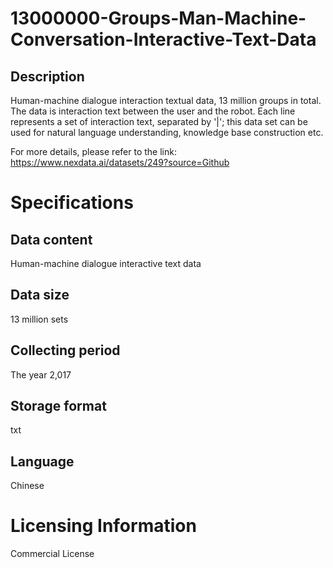 # 13000000-Groups-Man-Machine-Conversation-Interactive-Text-Data

## Description
Human-machine dialogue interaction textual data, 13 million groups in total. The data is interaction text between the user and the robot. Each line represents a set of interaction text, separated by '|'; this data set can be used for natural language understanding, knowledge base construction etc.

For more details, please refer to the link: https://www.nexdata.ai/datasets/249?source=Github


# Specifications
## Data content
Human-machine dialogue interactive text data
## Data size
13 million sets
## Collecting period
The year 2,017
## Storage format
txt
## Language
Chinese

# Licensing Information
Commercial License
